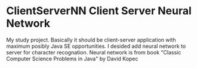 # ClientServerNN Client Server Neural Network
My study project. Basically it should be client-server application with maximum posibly Java SE opportunities.
I desided add neural network to server for character recognation.
Neural network is from book "Classic Computer Science Problems in Java" by David Kopec
